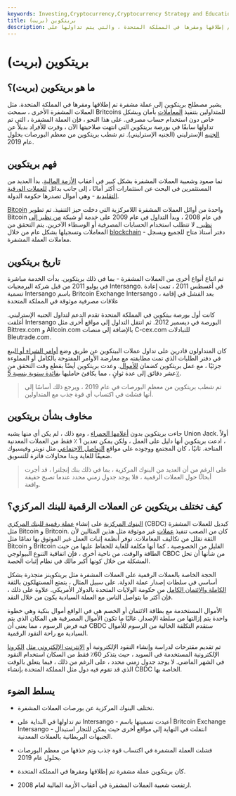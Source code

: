 ```yaml
---
keywords: Investing,Cryptocurrency,Cryptocurrency Strategy and Education,Strategy and Education
title: بريتكوين (بريت)
description: كانت بريتكوين عملة مشفرة تم إطلاقها ومقرها في المملكة المتحدة ، والتي يتم تداولها على blockchain تمامًا مثل Bitcoin.
---
```


# بريتكوين (بريت)
## ما هو بريتكوين (بريت)؟

يشير مصطلح بريتكوين إلى عملة مشفرة تم إطلاقها ومقرها في المملكة المتحدة. مثل العملات المشفرة الأخرى ، سمحت Britcoins للمتداولين بتنفيذ [المعاملات](/transaction) بأمان وبشكل خاص دون استخدام حساب مصرفي. على هذا النحو ، فإن العملة المشفرة ، التي تم تداولها سابقًا في بورصة بريتكوين التي انتهت صلاحيتها الآن ، وفرت للأفراد بديلاً عن [الجنيه](/gbp) الإسترليني (الجنيه الإسترليني). تم شطب بريتكوين من معظم البورصات بحلول عام 2019.

## فهم بريتكوين

نما صعود وشعبية العملات المشفرة بشكل كبير في أعقاب [الأزمة المالية](/financial-crisis). بدأ العديد من المستثمرين في البحث عن استثمارات أكثر أمانًا ، إلى جانب بدائل [للعملات الورقية التقليدية](/fiatmoney) - وهي أموال تصدرها حكومة الدولة.

[Bitcoin](/bitcoin) واحدة من أوائل العملات المشفرة اللامركزية التي دخلت حيز التنفيذ. تم تطوير Bitcoin في عام 2008 ، وبدأ التداول في عام 2009 على خدمة أو شبكة [من نظير إلى نظير .](/peertopeer-p2p-service) لا تتطلب استخدام الحسابات المصرفية أو الوسطاء الآخرين. يتم التحقق من المعاملات وتسجيلها بشكل عام من خلال [blockchain](/blockchain) - دفتر أستاذ متاح للجميع ويسجل معاملات العملة المشفرة.

## تاريخ بريتكوين

تم اتباع أنواع أخرى من العملات المشفرة - بما في ذلك بريتكوين. بدأت الخدمة مباشرة في يوليو 2011 من قبل شركة البرمجيات Intersango. في أغسطس 2011 ، تمت إعادة تسمية Intersango باسم Britcoin Exchange Intersango ، بعد الفشل في إقامة علاقات مصرفية موثوقة في المملكة المتحدة

كانت أول بورصة بيتكوين في المملكة المتحدة تقدم الدعم لتداول الجنيه الإسترليني. أغلقت Intersango البورصة في ديسمبر 2012. ثم انتقل التداول إلى مواقع أخرى مثل Bittrex.com و Allcoin.com بالإضافة إلى منصات C-cex.com للتبادلات Bleutrade.com.

كان المتداولون قادرين على تداول عملات البيتكوين عن طريق وضع [أوامر الشراء أو البيع](/order) في دفتر الطلبات الذي تمت مطابقته مع معارضة الأوامر المفتوحة بالكامل أو المملوءة جزئيًا ، مع عمل بريتكوين كضمان [للأموال](/escrow). وعدت بريتكوين أيضًا بقطع وقت التحقق من عشر دقائق إلى عدة ثوانٍ ، مما يكافئ حامليها [بفائدة سنوية بنسبة 5٪](/interest).

> تم شطب بريتكوين من معظم البورصات في عام 2019 ، ويرجع ذلك أساسًا إلى أنها فشلت في اكتساب أي قوة جذب مع المتداولين.

>

## مخاوف بشأن بريتكوين

جاءت بريتكوين بدون [أعلامها الحمراء](/redflag) ، ومع ذلك ، لم يكن أي منها يشبه Union Jack. أولاً ، ادعت بريتكوين أنها دليل على العمل ، ولكن يمكن تعدين 1 ٪ فقط من العملات المعدنية المتاحة. ثانيًا ، كان المجتمع ووجوده على مواقع [التواصل الاجتماعي](/social-media) مثل تويتر وفيسبوك ضعيفًا للغاية وبدا محاولات فاترة للتسويق.

> على الرغم من أن العديد من البنوك المركزية ، بما في ذلك بنك إنجلترا ، قد أجرت أبحاثًا حول العملات الرقمية ، فلا يوجد جدول زمني محدد عندما تصبح حقيقة واقعة.

>

## كيف تختلف بريتكوين عن العملات الرقمية للبنك المركزي؟

[البنوك المركزية](/centralbank) على إنشاء [عملة رقمية للبنك المركزي](/central-bank-digital-currency-cbdc) (CBDC) كبديل للعملات المشفرة مثل Bitcoin و Britcoin. كان من الصعب تنفيذ [عملات](/currency) غير موثوقة مثل هذين المثالين لأن الثقة تقلل من تكاليف المعاملات. توفر أنظمة إثبات العمل غير الموثوق بها تمامًا مثل Bitcoin و Britcoin القليل من الخصوصية ، كما أنها مكلفة للغاية للحفاظ عليها من حيث الطاقة والوقت. من ناحية أخرى ، فإن اتفاقية التنوع البيولوجي CBDC من شأنها أن تحل المشكلة من خلال كونها أكبر مالك في نظام إثبات الحصة.

الحجة الخاصة بالعملات الرقمية على العملات المشفرة مثل بريتكوينز متجذرة بشكل أساسي في سلطات إصدار عملة الدولة. على سبيل المثال ، يتمتع المستهلكون بالثقة [الكاملة والائتمان الكامل](/full-faith-credit) من حكومة الولايات المتحدة بالدولار الأمريكي. علاوة على ذلك ، فإن أكثر ما يتواصل الناس مع العملة السيادية يكون من خلال النقد.

الأموال المستخدمة مع بطاقة الائتمان أو الخصم هي في الواقع أموال بنكية وهي خطوة واحدة يتم إزالتها من سلطة الإصدار. غالبًا ما تكون الأموال المصرفية هي المكان الذي يتم فيه فرض الرسوم ، مما يعني أن CBDC ستقدم التكلفة الخالية من الرسوم للأموال السيادية مع راحة النقود الرقمية.

تم تقديم مقترحات لدراسة وإنشاء النقود الإلكترونية أو [الإنترنت الإلكتروني مثل](/digital-currency) [الكرونا](/digital-currency) الإلكترونية المستخدمة في السويد ، حيث يتذكر 60٪ فقط من السكان استخدام النقود في الشهر الماضي. لا يوجد جدول زمني محدد ، على الرغم من ذلك ، فيما يتعلق بالوقت الذي قد تقوم فيه دول مثل المملكة المتحدة بإنشاء CBDC الخاصة بها.

## يسلط الضوء

- تختلف البنوك المركزية عن بورصات العملات المشفرة.

- تم تداولها في البداية على Intersango - أعيدت تسميتها باسم Britcoin Exchange Intersango - انتقلت في النهاية إلى مواقع أخرى حيث يمكن للتجار استبدال الجنيهات البريطانية بالعملات المعدنية.

- فشلت العملة المشفرة في اكتساب قوة جذب وتم حذفها من معظم البورصات بحلول عام 2019.

- كان بريتكوين عملة مشفرة تم إطلاقها ومقرها في المملكة المتحدة.

- ارتفعت شعبية العملات المشفرة في أعقاب الأزمة المالية لعام 2008.

